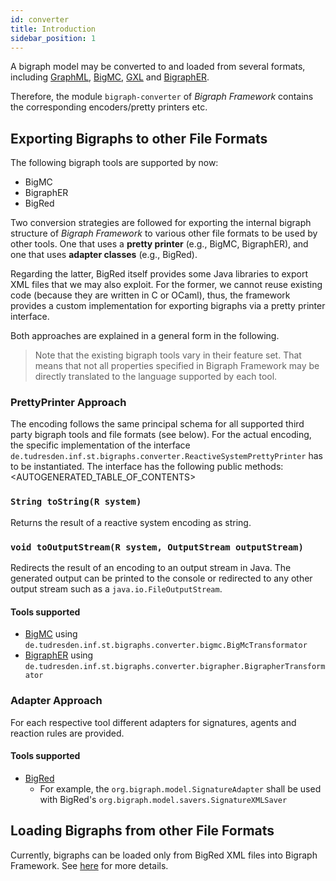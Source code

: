 ```yaml
---
id: converter
title: Introduction
sidebar_position: 1
---
```


A bigraph model may be converted to and loaded from several formats,
including [GraphML](http://graphml.graphdrawing.org/), [BigMC](http://bigraph.org/bigmc/), [GXL](http://www.gupro.de/GXL/) and
[BigraphER](http://www.dcs.gla.ac.uk/~michele/bigrapher.html).

Therefore, the module `bigraph-converter` of _Bigraph Framework_ contains the corresponding
encoders/pretty printers etc.

## Exporting Bigraphs to other File Formats

The following bigraph tools are supported by now:

<ul><li>BigMC</li><li>BigraphER</li><li>BigRed</li></ul>

Two conversion strategies are followed for exporting the internal bigraph structure of _Bigraph Framework_ to various other file formats to be used by other tools. One that uses a **pretty printer** (e.g., BigMC, BigraphER), and one that uses **adapter classes** (e.g., BigRed).

Regarding the latter, BigRed itself provides some Java libraries to export XML files that we may also exploit.
For the former, we cannot reuse existing code (because they are written in C or OCaml), thus, the framework provides a custom implementation for exporting bigraphs via a pretty printer interface.

Both approaches are explained in a general form in the following.

> Note that the existing bigraph tools vary in their feature set.
> That means that not all properties specified in Bigraph Framework may be directly translated to the language supported by each tool.

### PrettyPrinter Approach

The encoding follows the same principal schema for all supported third party bigraph tools and file formats (see below).
For the actual encoding, the specific implementation of the interface `de.tudresden.inf.st.bigraphs.converter.ReactiveSystemPrettyPrinter` has to be instantiated.
The interface has the following public methods:
<AUTOGENERATED_TABLE_OF_CONTENTS>

### `String toString(R system)`

Returns the result of a reactive system encoding as string.

### `void toOutputStream(R system, OutputStream outputStream)`
Redirects the result of an encoding to an output stream in Java.
The generated output can be printed to the console or redirected to any other output stream such as a `java.io.FileOutputStream`.

#### Tools supported

- [BigMC](bigmc-converter) using `de.tudresden.inf.st.bigraphs.converter.bigmc.BigMcTransformator`
- [BigraphER](bigrapher-converter) using `de.tudresden.inf.st.bigraphs.converter.bigrapher.BigrapherTransformator`

### Adapter Approach

For each respective tool different adapters for signatures, agents and reaction rules are provided.

#### Tools supported

- [BigRed](bigred-converter#exporting-to-bigred)
    - For example, the `org.bigraph.model.SignatureAdapter` shall be used with BigRed's `org.bigraph.model.savers.SignatureXMLSaver`



## Loading Bigraphs from other File Formats

Currently, bigraphs can be loaded only from BigRed XML files into Bigraph Framework. See [here](converter/bigred-converter#loading-bigred-xml-files-signatures-agents-rules-simulation-specification) for more details.